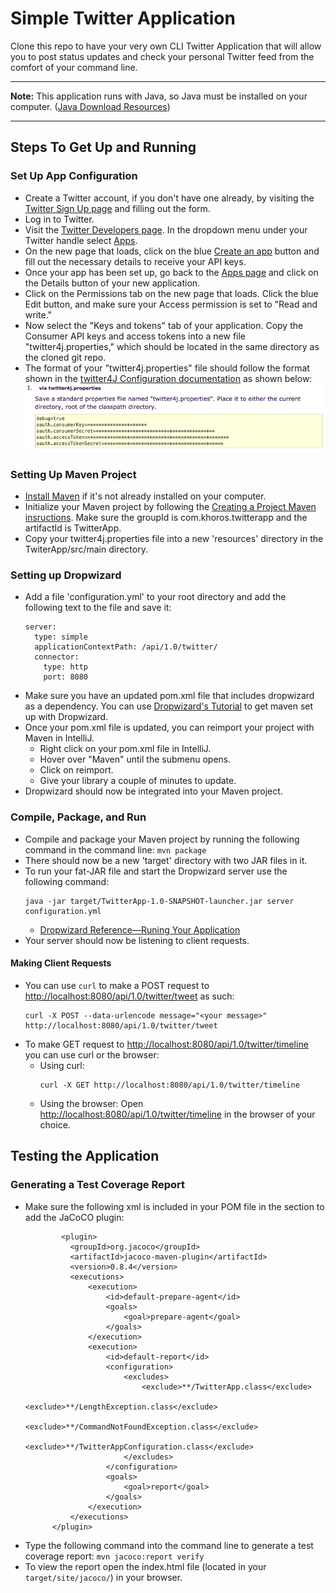 # Simple Twitter Application
Clone this repo to have your very own CLI Twitter Application that will allow you to post status updates and check your personal Twitter feed from the comfort of your command line.

---

**Note:** This application runs with Java, so Java must be installed on your computer. ([Java Download Resources](https://docs.oracle.com/cd/E19182-01/820-7851/inst_cli_jdk_javahome_t/))

---

## Steps To Get Up and Running
### Set Up App Configuration
* Create a Twitter account, if you don't have one already, by visiting the [Twitter Sign Up page](https://twitter.com/i/flow/signup) and filling out the form.
* Log in to Twitter.
* Visit the [Twitter Developers page](https://developer.twitter.com/content/developer-twitter/en.html). In the dropdown menu under your Twitter handle select [Apps](https://developer.twitter.com/en/apps).
* On the new page that loads, click on the blue [Create an app](https://developer.twitter.com/en/apps/create) button and fill out the necessary details to receive your API keys.
* Once your app has been set up, go back to the [Apps page](https://developer.twitter.com/en/apps) and click on the Details button of your new application.
* Click on the Permissions tab on the new page that loads. Click the blue Edit button, and make sure your Access permission is set to "Read and write."
* Now select the "Keys and tokens" tab of your application. Copy the Consumer API keys and access tokens into a new file "twitter4j.properties," which should be located in the same directory as the cloned git repo.
* The format of your "twitter4j.properties" file should follow the format shown in the [twitter4J Configuration documentation](http://twitter4j.org/en/configuration.html) as shown below:
![example twitter4j.properties file](https://github.com/jcorteza/twitter-app/blob/master/twitter4j-config.png)
### Setting Up Maven Project
* [Install Maven](https://maven.apache.org/install.html) if it's not already installed on your computer.
* Initialize your Maven project by following the [Creating a Project Maven insructions](https://maven.apache.org/guides/getting-started/maven-in-five-minutes.html). Make sure the groupId is com.khoros.twitterapp and the artifactId is TwitterApp.
* Copy your twitter4j.properties file into a new 'resources' directory in the TwiterApp/src/main directory.
### Setting up Dropwizard
* Add a file 'configuration.yml' to your root directory and add the following text to the file and save it:
  ```
  server:
    type: simple
    applicationContextPath: /api/1.0/twitter/
    connector:
      type: http
      port: 8080
  ```
* Make sure you have an updated pom.xml file that includes dropwizard as a dependency. You can use [Dropwizard's Tutorial](https://www.dropwizard.io/1.3.9/docs/getting-started.html#tutorial) to get maven set up with Dropwizard.
* Once your pom.xml file is updated, you can reimport your project with Maven in IntelliJ.
  * Right click on your pom.xml file in IntelliJ.
  * Hover over "Maven" until the submenu opens.
  * Click on reimport.
  * Give your library a couple of minutes to update.
* Dropwizard should now be integrated into your Maven project.
### Compile, Package, and Run
* Compile and package your Maven project by running the following command in the command line: `mvn package`
* There should now be a new 'target' directory with two JAR files in it.
* To run your fat-JAR file and start the Dropwizard server use the following command:
  ```
  java -jar target/TwitterApp-1.0-SNAPSHOT-launcher.jar server configuration.yml
  ```
  * [Dropwizard Reference—Runing Your Application](https://www.dropwizard.io/1.3.9/docs/getting-started.html#running-your-application)
* Your server should now be listening to client requests.
#### Making Client Requests
* You can use `curl` to make a POST request to [http://localhost:8080/api/1.0/twitter/tweet](http://localhost:8080/api/1.0/twitter/tweet) as such:
  ```
  curl -X POST --data-urlencode message="<your message>" http://localhost:8080/api/1.0/twitter/tweet
  ```
* To make GET request to [http://localhost:8080/api/1.0/twitter/timeline](http://localhost:8080/api/1.0/twitter/timeline) you can use curl or the browser:
  * Using curl:
    ```
    curl -X GET http://localhost:8080/api/1.0/twitter/timeline
    ```
  * Using the browser: Open [http://localhost:8080/api/1.0/twitter/timeline](http://localhost:8080/api/1.0/twitter/timeline) in the browser of your choice.
## Testing the Application
### Generating a Test Coverage Report
* Make sure the following xml is included in your POM file in the <plugins> section to add the JaCoCO plugin:
  ```
          <plugin>
            <groupId>org.jacoco</groupId>
            <artifactId>jacoco-maven-plugin</artifactId>
            <version>0.8.4</version>
            <executions>
                <execution>
                    <id>default-prepare-agent</id>
                    <goals>
                        <goal>prepare-agent</goal>
                    </goals>
                </execution>
                <execution>
                    <id>default-report</id>
                    <configuration>
                        <excludes>
                            <exclude>**/TwitterApp.class</exclude>
                            <exclude>**/LengthException.class</exclude>
                            <exclude>**/CommandNotFoundException.class</exclude>
                            <exclude>**/TwitterAppConfiguration.class</exclude>
                        </excludes>
                    </configuration>
                    <goals>
                        <goal>report</goal>
                    </goals>
                </execution>
            </executions>
        </plugin>
  ```
* Type the following command into the command line to generate a test coverage report: `mvn jacoco:report verify`
* To view the report open the index.html file (located in your `target/site/jacoco/`) in your browser.

